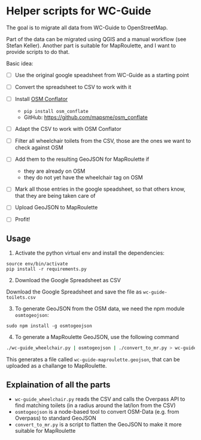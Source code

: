 Helper scripts for WC-Guide
===========================

The goal is to migrate all data from WC-Guide to OpenStreetMap.

Part of the data can be migrated using QGIS and a manual workflow (see Stefan Keller).
Another part is suitable for MapRoulette, and I want to provide scripts to do that.

Basic idea:

- [ ] Use the original google speadsheet from WC-Guide as a starting point
- [ ] Convert the spreadsheet to CSV to work with it
- [ ] Install [OSM Conflator](https://wiki.openstreetmap.org/wiki/OSM_Conflator)
    * `pip install osm_conflate` 
    * GitHub: https://github.com/mapsme/osm_conflate
- [ ] Adapt the CSV to work with OSM Conflator
- [ ] Filter all wheelchair toilets from the CSV, those are the ones we want to check against OSM
- [ ] Add them to the resulting GeoJSON for MapRoulette if
    * they are already on OSM
    * they do not yet have the wheelchair tag on OSM
- [ ] Mark all those entries in the google speadsheet, so that others know, that they are being taken care of
- [ ] Upload GeoJSON to MapRoulette
- [ ] Profit!


## Usage

1. Activate the python virtual env and install the dependencies:

```
source env/bin/activate
pip install -r requirements.py
```

2. Download the Google Spreadsheet as CSV

Download the Google Spreadsheet and save the file as `wc-guide-toilets.csv`

3. To generate GeoJSON from the OSM data, we need the npm module `osmtogeojson`:

```
sudo npm install -g osmtogeojson
```

4. To generate a MapRoulette GeoJSON, use the following command

```bash
./wc-guide_wheelchair.py | osmtogeojson | ./convert_to_mr.py > wc-guide-maproulette.geojson
```

This generates a file called `wc-guide-maproulette.geojson`, that can be uploaded as a challange to MapRoulette.

## Explaination of all the parts

* `wc-guide_wheelchair.py` reads the CSV and calls the Overpass API to find matching toilets (in a radius around the lat/lon from the CSV)
* `osmtogeojson` is a node-based tool to convert OSM-Data (e.g. from Overpass) to standard GeoJSON
* `convert_to_mr.py` is a script to flatten the GeoJSON to make it more suitable for MapRoulette


